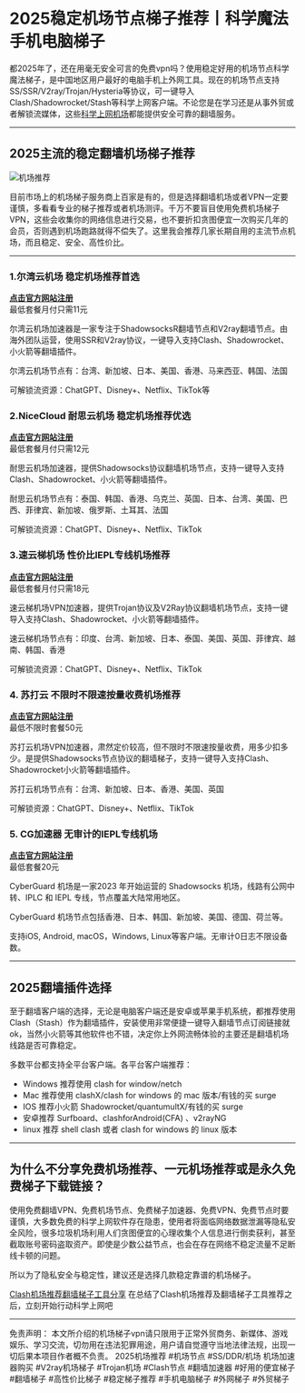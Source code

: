 # 2025稳定机场节点梯子推荐丨科学魔法手机电脑梯子

都2025年了，还在用毫无安全可言的免费vpn吗？使用稳定好用的机场节点科学魔法梯子，是中国地区用户最好的电脑手机上外网工具。现在的机场节点支持SS/SSR/V2ray/Trojan/Hysteria等协议，可一键导入Clash/Shadowrocket/Stash等科学上网客户端。不论您是在学习还是从事外贸或者解锁流媒体，这些[科学上网机场](https://github.com/bbbestb/best-cn-vpn/issues/13)都能提供安全可靠的翻墙服务。

-----
## 2025主流的稳定翻墙机场梯子推荐

![机场推荐](https://www.cnvintage.org/assets/files/2024-12-14/1734189623-774793-9b37016d-f812-4785-8e6d-0f84b0d417ec.jpeg)

目前市场上的机场梯子服务商上百家是有的，但是选择翻墙机场或者VPN一定要谨慎，多看看专业的梯子推荐或者机场测评。千万不要盲目使用免费机场梯子VPN，这些会收集你的网络信息进行交易，也不要折扣贪图便宜一次购买几年的会员，否则遇到机场跑路就得不偿失了。这里我会推荐几家长期自用的主流节点机场，而且稳定、安全、高性价比。

-----

### 1.尔湾云机场 稳定机场推荐首选
[**点击官方网站注册**](https://go.1vpn.cc/ewan)  
最低套餐月付只需11元

尔湾云机场加速器是一家专注于ShadowsocksR翻墙节点和V2ray翻墙节点。由海外团队运营，使用SSR和V2ray协议，一键导入支持Clash、Shadowrocket、小火箭等翻墙插件。

尔湾云机场节点有：台湾、新加坡、日本、美国、香港、马来西亚、韩国、法国

可解锁流资源：ChatGPT、Disney+、Netflix、TikTok等

### 2.NiceCloud 耐思云机场 稳定机场推荐优选
[**点击官方网站注册**](https://go.1vpn.cc/nisi)  
最低套餐月付只需12元

耐思云机场加速器，提供Shadowsocks协议翻墙机场节点，支持一键导入支持Clash、Shadowrocket、小火箭等翻墙插件。

耐思云机场节点有：泰国、韩国、香港、乌克兰、英国、日本、台湾、美国、巴西、菲律宾、新加坡、俄罗斯、土耳其、法国

可解锁流资源：ChatGPT、Disney+、Netflix、TikTok

### 3.速云梯机场 性价比IEPL专线机场推荐
[**点击官方网站注册**](https://go.1vpn.cc/suyu)  
最低套餐月付只需18元

速云梯机场VPN加速器，提供Trojan协议及V2Ray协议翻墙机场节点，支持一键导入支持Clash、Shadowrocket、小火箭等翻墙插件。

速云梯机场节点有：印度、台湾、新加坡、日本、泰国、美国、英国、菲律宾、越南、韩国、香港

可解锁流资源：ChatGPT、Disney+、Netflix、TikTok

### 4. 苏打云 不限时不限速按量收费机场推荐
[**点击官方网站注册**](https://go.1vpn.cc/soda)  
最低不限时套餐50元

苏打云机场VPN加速器，肃然定价较高，但不限时不限速按量收费，用多少扣多少。是提供Shadowsocks节点协议的翻墙梯子，支持一键导入支持Clash、Shadowrocket小火箭等翻墙插件。

苏打云机场节点有：台湾、新加坡、日本、香港、美国、英国

可解锁资源：ChatGPT、Disney+、Netflix、TikTok

### 5. CG加速器 无审计的IEPL专线机场
[**点击官方网站注册**](https://go.1vpn.cc/xxfeng)  
最低套餐20元

CyberGuard 机场是一家2023 年开始运营的 Shadowsocks 机场，线路有公网中转、IPLC 和 IEPL 专线，节点覆盖大陆常用地区。

CyberGuard 机场节点包括香港、日本、韩国、新加坡、美国、德国、荷兰等。

支持iOS, Android, macOS，Windows, Linux等客户端。无审计0日志不限设备数。

-----

## 2025翻墙插件选择

至于翻墙客户端的选择，无论是电脑客户端还是安卓或苹果手机系统，都推荐使用Clash（Stash）作为翻墙插件，安装使用非常便捷一键导入翻墙节点订阅链接就ok，当然小火箭等其他软件也不错，决定你上外网流畅体验的主要还是翻墙机场线路是否可靠稳定。

多数平台都支持全平台客户端。各平台客户端推荐：

* Windows 推荐使用 clash for window/netch
* Mac 推荐使用 clashX/clash for windows 的 mac 版本/有钱的买 surge
* IOS 推荐小火箭 Shadowrocket/quantumultX/有钱的买 surge
* 安卓推荐 Surfboard、clashforAndroid(CFA) 、v2rayNG
* linux 推荐 shell clash 或者 clash for windows 的 linux 版本

-----

## 为什么不分享免费机场推荐、一元机场推荐或是永久免费梯子下载链接？
使用免费翻墙VPN、免费机场节点、免费梯子加速器、免费VPN、免费节点时要谨慎，大多数免费的科学上网软件存在隐患，使用者将面临网络数据泄漏等隐私安全风险，很多垃圾机场利用人们贪图便宜的心理收集个人信息进行倒卖获利，甚至截取账号密码盗取资产。即使是少数公益节点，也会在存在网络不稳定流量不足断线卡顿的问题。

所以为了隐私安全与稳定性，建议还是选择几款稳定靠谱的机场梯子。

[Clash机场推荐翻墙梯子工具分享](https://github.com/vpnjok/10VPN/issues/18)
在总结了Clash机场推荐及翻墙梯子工具推荐之后，立刻开始行动科学上网吧

-----
免责声明： 本文所介绍的机场梯子vpn请只限用于正常外贸商务、新媒体、游戏娱乐、学习交流，切勿用在违法犯罪用途，用户请自觉遵守当地法律法规，出现一切后果本项目作者概不负责。
2025机场推荐 #机场节点 #SS/DDR/机场 机场加速器购买 #V2ray机场梯子 #Trojan机场 #Clash节点 #翻墙加速器 #好用的便宜梯子 #翻墙梯子 #高性价比梯子 #稳定梯子推荐 #手机电脑梯子 #外网梯子 #外贸梯子
